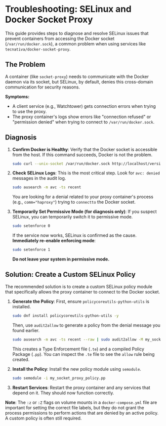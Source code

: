 # Troubleshooting: SELinux and Docker Socket Proxy

This guide provides steps to diagnose and resolve SELinux issues that prevent containers from accessing the Docker socket (`/var/run/docker.sock`), a common problem when using services like `tecnativa/docker-socket-proxy`.

## The Problem

A container (like `socket-proxy`) needs to communicate with the Docker daemon via its socket, but SELinux, by default, denies this cross-domain communication for security reasons.

**Symptoms:**

- A client service (e.g., Watchtower) gets connection errors when trying to use the proxy.
- The proxy container's logs show errors like "connection refused" or "permission denied" when trying to connect to `/var/run/docker.sock`.

## Diagnosis

1.  **Confirm Docker is Healthy**:
    Verify that the Docker socket is accessible from the host. If this command succeeds, Docker is not the problem.

    ```bash
    sudo curl --unix-socket /var/run/docker.sock http://localhost/version
    ```

2.  **Check SELinux Logs**:
    This is the most critical step. Look for `avc: denied` messages in the audit log.

    ```bash
    sudo ausearch -m avc -ts recent
    ```

    You are looking for a denial related to your proxy container's process (e.g., `comm="haproxy"`) trying to `connectto` the Docker socket.

3.  **Temporarily Set Permissive Mode (for diagnosis only)**:
    If you suspect SELinux, you can temporarily switch it to permissive mode.
    ```bash
    sudo setenforce 0
    ```
    If the service now works, SELinux is confirmed as the cause. **Immediately re-enable enforcing mode**:
    ```bash
    sudo setenforce 1
    ```
    **Do not leave your system in permissive mode.**

## Solution: Create a Custom SELinux Policy

The recommended solution is to create a custom SELinux policy module that specifically allows the proxy container to connect to the Docker socket.

1.  **Generate the Policy**:
    First, ensure `policycoreutils-python-utils` is installed.

    ```bash
    sudo dnf install policycoreutils-python-utils -y
    ```

    Then, use `audit2allow` to generate a policy from the denial message you found earlier.

    ```bash
    sudo ausearch -m avc -ts recent --raw | sudo audit2allow -M my_socket_proxy_policy
    ```

    This creates a Type Enforcement file (`.te`) and a compiled Policy Package (`.pp`). You can inspect the `.te` file to see the `allow` rule being created.

2.  **Install the Policy**:
    Install the new policy module using `semodule`.

    ```bash
    sudo semodule -i my_socket_proxy_policy.pp
    ```

3.  **Restart Services**:
    Restart the proxy container and any services that depend on it. They should now function correctly.

**Note**: The `:z` or `:Z` flags on volume mounts in a `docker-compose.yml` file are important for setting the correct file labels, but they do not grant the process permissions to perform actions that are denied by an active policy. A custom policy is often still required.
